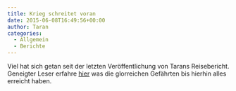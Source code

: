 ```yaml
---
title: Krieg schreitet voran
date: 2015-06-08T16:49:56+00:00
author: Taran
categories:
  - Allgemein
  - Berichte
---
```


Viel hat sich getan seit der letzten Veröffentlichung von Tarans Reisebericht. Geneigter Leser erfahre [hier](http://www.phexkinder.de/tarans-reisebericht/) was die glorreichen Gefährten bis hierhin alles erreicht haben.
